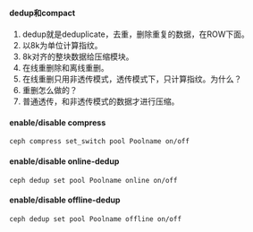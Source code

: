 #### dedup和compact
1. dedup就是deduplicate，去重，删除重复的数据，在ROW下面。
1. 以8k为单位计算指纹。
1. 8k对齐的整块数据给压缩模块。
1. 在线重删除和离线重删。
1. 在线重删只用非透传模式，透传模式下，只计算指纹。为什么？
1. 重删怎么做的？
1. 普通透传，和非透传模式的数据才进行压缩。


#### enable/disable compress
```
ceph compress set_switch pool Poolname on/off
```

#### enable/disable online-dedup  
```
ceph dedup set pool Poolname online on/off
```
#### enable/disable offline-dedup  
```
ceph dedup set pool Poolname offline on/off
```
